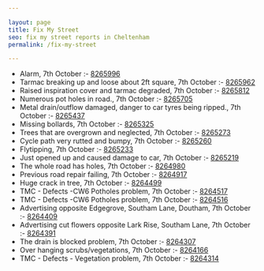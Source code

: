 ```yaml
---

layout: page
title: Fix My Street
seo: fix my street reports in Cheltenham
permalink: /fix-my-street

---
```


<!-- fix_marker starts -->

- Alarm, 7th October :- [8265996](https://www.fixmystreet.com/report/8265996)
- Tarmac breaking up and loose about 2ft square, 7th October :- [8265962](https://www.fixmystreet.com/report/8265962)
- Raised inspiration cover and tarmac degraded, 7th October :- [8265812](https://www.fixmystreet.com/report/8265812)
- Numerous pot holes in road., 7th October :- [8265705](https://www.fixmystreet.com/report/8265705)
- Metal drain/outflow damaged, danger to car tyres being ripped., 7th October :- [8265437](https://www.fixmystreet.com/report/8265437)
- Missing bollards, 7th October :- [8265325](https://www.fixmystreet.com/report/8265325)
- Trees that are overgrown and neglected, 7th October :- [8265273](https://www.fixmystreet.com/report/8265273)
- Cycle path very rutted and bumpy, 7th October :- [8265260](https://www.fixmystreet.com/report/8265260)
- Flytipping, 7th October :- [8265233](https://www.fixmystreet.com/report/8265233)
- Just opened up and caused damage to car, 7th October :- [8265219](https://www.fixmystreet.com/report/8265219)
- The whole road has holes, 7th October :- [8264980](https://www.fixmystreet.com/report/8264980)
- Previous road repair failing, 7th October :- [8264917](https://www.fixmystreet.com/report/8264917)
- Huge crack in tree, 7th October :- [8264499](https://www.fixmystreet.com/report/8264499)
- TMC - Defects -CW6 Potholes  problem, 7th October :- [8264517](https://www.fixmystreet.com/report/8264517)
- TMC - Defects -CW6 Potholes  problem, 7th October :- [8264516](https://www.fixmystreet.com/report/8264516)
- Advertising opposite Edgegrove, Southam Lane, Doutham, 7th October :- [8264409](https://www.fixmystreet.com/report/8264409)
- Advertising cut flowers opposite Lark Rise, Southam Lane, 7th October :- [8264391](https://www.fixmystreet.com/report/8264391)
- The drain is blocked problem, 7th October :- [8264307](https://www.fixmystreet.com/report/8264307)
- Over hanging scrubs/vegetations, 7th October :- [8264166](https://www.fixmystreet.com/report/8264166)
- TMC - Defects - Vegetation problem, 7th October :- [8264314](https://www.fixmystreet.com/report/8264314)

<!-- fix_marker ends -->